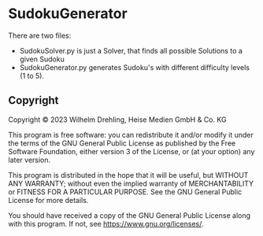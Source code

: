 # SudokuGenerator

There are two files:
  * SudokuSolver.py is just a Solver, that finds all possible Solutions to a given Sudoku
  * SudokuGenerator.py generates Sudoku's with different difficulty levels (1 to 5).
  
## Copyright

Copyright ©️ 2023 Wilhelm Drehling, Heise Medien GmbH & Co. KG

This program is free software: you can redistribute it and/or modify
it under the terms of the GNU General Public License as published by
the Free Software Foundation, either version 3 of the License, or
(at your option) any later version.

This program is distributed in the hope that it will be useful,
but WITHOUT ANY WARRANTY; without even the implied warranty of
MERCHANTABILITY or FITNESS FOR A PARTICULAR PURPOSE.  See the
GNU General Public License for more details.

You should have received a copy of the GNU General Public License
along with this program.  If not, see <https://www.gnu.org/licenses/>.
